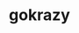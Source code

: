 ---
git: https://github.com/gokrazy/gokrazy
logohandle: gokrazy
sort: gokrazy
title: gokrazy
website: https://gokrazy.org/
---